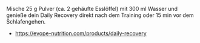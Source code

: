Mische 25 g Pulver (ca. 2 gehäufte Esslöffel) mit 300 ml Wasser und genieße dein Daily Recovery direkt nach dem Training oder 15 min vor dem Schlafengehen. 

- https://evope-nutrition.com/products/daily-recovery
